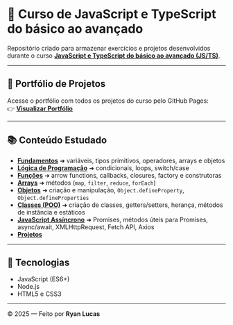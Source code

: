 # 📘 Curso de JavaScript e TypeScript do básico ao avançado

Repositório criado para armazenar exercícios e projetos desenvolvidos durante o curso **[JavaScript e TypeScript do básico ao avançado (JS/TS)](https://www.udemy.com/course/curso-de-javascript-moderno-do-basico-ao-avancado/)**.

---

## 🚀 Portfólio de Projetos
Acesse o portfólio com todos os projetos do curso pelo GitHub Pages:  
👉 **[Visualizar Portfólio](https://ryanlcampos.github.io/Curso-JavaScript-e-TypeScript/)**

---

## 📚 Conteúdo Estudado
- [**Fundamentos**](./JS/MODULO_1_JS_BASICO_INICIANTES/) ➜ variáveis, tipos primitivos, operadores, arrays e objetos  
- [**Lógica de Programação**](./JS/MODULO_2_JS_LOGICA_PROGRAMACAO/) ➜ condicionais, loops, switch/case  
- [**Funções**](./JS/MODULO_3_JS_FUNCOES_AVANCADO/) ➜ arrow functions, callbacks, closures, factory e construtoras  
- [**Arrays**](./JS/MODULO_4_JS_ARRAYS_AVANCADO/) ➜ métodos (`map`, `filter`, `reduce`, `forEach`)
- [**Objetos**](./JS/Modulo_5_JS_OBJETOS_PROTOTYPES_AVANCADO/) ➜ criação e manipulação, `Object.defineProperty`, `Object.defineProperties`
- [**Classes (POO)**](./JS/Modulo_6_JS_CLASSES_POO/) ➜ criação de classes, getters/setters, herança, métodos de instância e estáticos
- [**JavaScript Assíncrono**](./JS/Modulo_7_JS_ASSINCRONO/) ➜ Promises, métodos úteis para Promises, async/await, XMLHttpRequest, Fetch API, Axios
- [**Projetos**](./JS/Projetos/)

---

## 🚀 Tecnologias
- JavaScript (ES6+)  
- Node.js  
- HTML5 e CSS3
  
---

© 2025 — Feito por **Ryan Lucas**
